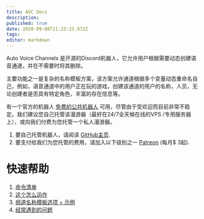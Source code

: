 ```yaml
---
title: AVC Docs
description: 
published: true
date: 2020-09-08T11:23:23.872Z
tags: 
editor: markdown
---
```


Auto Voice Channels 是开源的Discord机器人，它允许用户根据需要动态创建语音通道，并在不需要时将其删除。

主要功能之一是复杂的名称模板方案，该方案允许通道根据多个变量动态重命名自己，例如，语音通道中的用户正在玩的游戏，创建该通道的用户的名称，人员，无论创建者是否具有特定角色，丰富的存在信息等。

有一个官方的机器人 [免费的公共机器人](https://discordapp.com/api/oauth2/authorize?client_id=479393422705426432&permissions=286280784&scope=bot) 可用，尽管由于受欢迎而目前非常不稳定。我们建议您自己托管该漫游器（最好在24/7全天候在线的VPS /专用服务器上），或向我们付费为您托管一个私人漫游器。

1. 要自己托管机器人，请阅读 [GitHub主页](https://github.com/gregzaal/Auto-Voice-Channels).
2. 要支付给我们为您托管的费用，请加入以下级别之一 [Patreon](https://www.patreon.com/pixaal) (每月$ 3起).

# 快速帮助

1. [命令清单](/commands)
1. [这个怎么运作](/how-it-works)
2. [频道名称模板选项 + 示例](/commands/template)
3. [经常遇到的问题](/FAQ)
